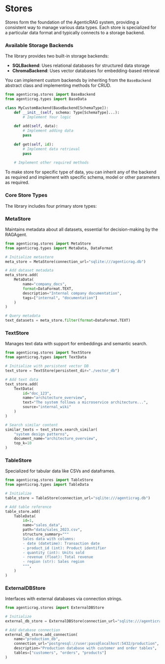 # Stores

Stores form the foundation of the AgenticRAG system, providing a consistent way to manage various data types. Each store is specialized for a particular data format and typically connects to a storage backend.

### Available Storage Backends

The library provides two built-in storage backends:
- **SQLBackend**: Uses relational databases for structured data storage
- **ChromaBackend**: Uses vector databases for embedding-based retrieval

You can implement custom backends by inheriting from the `BaseBackend` abstract class and implementing methods for CRUD.

```python
from agenticrag.stores import BaseBackend
from agenticrag.types import BaseData

class MyCustomBackend(BaseBackend[SchemaType]):
    def __init__(self, schema: Type[SchemaType]...):
        # Implement Your logic
    
    def add(self, data):
        # Implement adding data
        pass
    
    def get(self, id):
        # Implement data retrieval
        pass
    
    # Implement other required methods
```

To make store for specific type of data, you can inherit any of the backend as required and implement with specific schema, model or other parameters as required.

### Core Store Types

The library includes four primary store types:

### MetaStore
Maintains metadata about all datasets, essential for decision-making by the RAGAgent.

```python
from agenticrag.stores import MetaStore
from agenticrag.types import MetaData, DataFormat

# Initialize metastore
meta_store = MetaStore(connection_url="sqlite:///agenticrag.db")

# Add dataset metadata
meta_store.add(
    MetaData(
        name="company_docs",
        format=DataFormat.TEXT,
        description="Internal company documentation",
        tags=["internal", "documentation"]
    )
)

# Query metadata
text_datasets = meta_store.filter(format=DataFormat.TEXT)
```

### TextStore
Manages text data with support for embeddings and semantic search.

```python
from agenticrag.stores import TextStore
from agenticrag.types import TextData

# Initialize with persistent vector DB
text_store = TextStore(persistent_dir="./vector_db")

# Add text data
text_store.add(
    TextData(
        id="doc_123",
        name="architecture_overview",
        text="The system follows a microservice architecture...",
        source="internal_wiki"
    )
)

# Search similar content
similar_texts = text_store.search_similar(
    "system design patterns", 
    document_name="architecture_overview", 
    top_k=10
)
```

### TableStore
Specialized for tabular data like CSVs and dataframes.

```python
from agenticrag.stores import TableStore
from agenticrag.types import TableData

# Initialize 
table_store = TableStore(connection_url="sqlite:///agenticrag.db")

# Add table reference
table_store.add(
    TableData(
        id=1,
        name="sales_data",
        path="data/sales_2023.csv",
        structure_summary="""
        Sales data with columns:
        - date (datetime): Transaction date
        - product_id (int): Product identifier
        - quantity (int): Units sold
        - revenue (float): Total revenue
        - region (str): Sales region
        """,
    )
)
```

### ExternalDBStore
Interfaces with external databases via connection strings.

```python
from agenticrag.stores import ExternalDBStore

# Initialize
external_db_store = ExternalDBStore(connection_url="sqlite:///agenticrag.db")

# Add database connection
external_db_store.add_connection(
    name="production_db",
    connection_url="postgresql://user:pass@localhost:5432/production",
    description="Production database with customer and order tables",
    tables=["customers", "orders", "products"]
)
```
